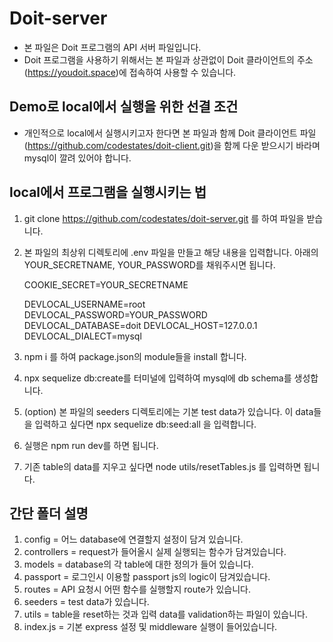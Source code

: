 # Doit-server

- 본 파일은 Doit 프로그램의 API 서버 파일입니다.
- Doit 프로그램을 사용하기 위해서는 본 파일과 상관없이 Doit 클라이언트의 주소 (https://youdoit.space)에 접속하여 사용할 수 있습니다.

## Demo로 local에서 실행을 위한 선결 조건

- 개인적으로 local에서 실행시키고자 한다면 본 파일과 함께 Doit 클라이언트 파일(https://github.com/codestates/doit-client.git)을 함께 다운 받으시기 바라며 mysql이 깔려 있어야 합니다.

## local에서 프로그램을 실행시키는 법

1. git clone https://github.com/codestates/doit-server.git 를 하여 파일을 받습니다.
2. 본 파일의 최상위 디렉토리에 .env 파일을 만들고 해당 내용을 입력합니다.
   아래의 YOUR_SECRETNAME, YOUR_PASSWORD를 채워주시면 됩니다.

   COOKIE_SECRET=YOUR_SECRETNAME

   DEVLOCAL_USERNAME=root
   DEVLOCAL_PASSWORD=YOUR_PASSWORD
   DEVLOCAL_DATABASE=doit
   DEVLOCAL_HOST=127.0.0.1
   DEVLOCAL_DIALECT=mysql

3. npm i 를 하여 package.json의 module들을 install 합니다.
4. npx sequelize db:create를 터미널에 입력하여 mysql에 db schema를 생성합니다.
5. (option) 본 파일의 seeders 디렉토리에는 기본 test data가 있습니다. 이 data들을 입력하고 싶다면 npx sequelize db:seed:all 을 입력합니다.
6. 실행은 npm run dev를 하면 됩니다.
7. 기존 table의 data를 지우고 싶다면 node utils/resetTables.js 를 입력하면 됩니다.

## 간단 폴더 설명

1. config = 어느 database에 연결할지 설정이 담겨 있습니다.
2. controllers = request가 들어올시 실제 실행되는 함수가 담겨있습니다.
3. models = database의 각 table에 대한 정의가 들어 있습니다.
4. passport = 로그인시 이용할 passport js의 logic이 담겨있습니다.
5. routes = API 요청시 어떤 함수를 실행할지 route가 있습니다.
6. seeders = test data가 있습니다.
7. utils = table을 reset하는 것과 입력 data를 validation하는 파일이 있습니다.
8. index.js = 기본 express 설정 및 middleware 실행이 들어있습니다.
